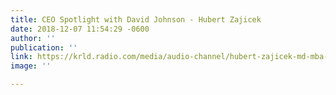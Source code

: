 ```yaml
---
title: CEO Spotlight with David Johnson - Hubert Zajicek
date: 2018-12-07 11:54:29 -0600
author: ''
publication: ''
link: https://krld.radio.com/media/audio-channel/hubert-zajicek-md-mba-ceo-co-founder-health-wildcatters?utm_campaign=Monthly%20Newsletters&utm_source=hs_email&utm_medium=email&utm_content=64390240&_hsenc=p2ANqtz-_cIOZ1sJln7YLRkX2HqRMGSzUWFiwXJb1vwQnMUx4TJpBA8YZhZlBohnUchBA-MZdWuqu09tfmxL-Druj69hUV2qyL_rhPGnNydHXKh-ZH8DiLFmQ&_hsmi=64390240
image: ''

---
```

